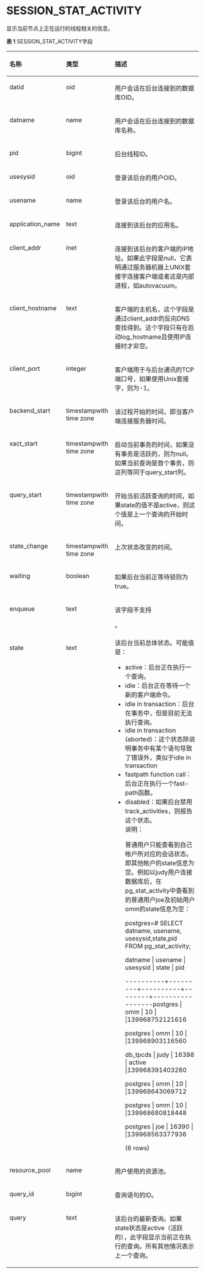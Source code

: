 # SESSION\_STAT\_ACTIVITY<a name="ZH-CN_TOPIC_0245374741"></a>

显示当前节点上正在运行的线程相关的信息。

**表 1**  SESSION\_STAT\_ACTIVITY字段

<a name="zh-cn_topic_0237122637_table91910335269"></a>
<table><thead align="left"><tr id="zh-cn_topic_0237122637_row332215337263"><th class="cellrowborder" valign="top" width="19.05%" id="mcps1.2.4.1.1"><p id="zh-cn_topic_0237122637_p17323183342610"><a name="zh-cn_topic_0237122637_p17323183342610"></a><a name="zh-cn_topic_0237122637_p17323183342610"></a><strong id="zh-cn_topic_0237122637_b1932333362615"><a name="zh-cn_topic_0237122637_b1932333362615"></a><a name="zh-cn_topic_0237122637_b1932333362615"></a>名称</strong></p>
</th>
<th class="cellrowborder" valign="top" width="25.929999999999996%" id="mcps1.2.4.1.2"><p id="zh-cn_topic_0237122637_p1132343362610"><a name="zh-cn_topic_0237122637_p1132343362610"></a><a name="zh-cn_topic_0237122637_p1132343362610"></a><strong id="zh-cn_topic_0237122637_b1732311335260"><a name="zh-cn_topic_0237122637_b1732311335260"></a><a name="zh-cn_topic_0237122637_b1732311335260"></a>类型</strong></p>
</th>
<th class="cellrowborder" valign="top" width="55.02%" id="mcps1.2.4.1.3"><p id="zh-cn_topic_0237122637_p832363319262"><a name="zh-cn_topic_0237122637_p832363319262"></a><a name="zh-cn_topic_0237122637_p832363319262"></a><strong id="zh-cn_topic_0237122637_b153231133132620"><a name="zh-cn_topic_0237122637_b153231133132620"></a><a name="zh-cn_topic_0237122637_b153231133132620"></a>描述</strong></p>
</th>
</tr>
</thead>
<tbody><tr id="zh-cn_topic_0237122637_row1432353322617"><td class="cellrowborder" valign="top" width="19.05%" headers="mcps1.2.4.1.1 "><p id="zh-cn_topic_0237122637_p332363318260"><a name="zh-cn_topic_0237122637_p332363318260"></a><a name="zh-cn_topic_0237122637_p332363318260"></a>datid</p>
</td>
<td class="cellrowborder" valign="top" width="25.929999999999996%" headers="mcps1.2.4.1.2 "><p id="zh-cn_topic_0237122637_p1232314333260"><a name="zh-cn_topic_0237122637_p1232314333260"></a><a name="zh-cn_topic_0237122637_p1232314333260"></a>oid</p>
</td>
<td class="cellrowborder" valign="top" width="55.02%" headers="mcps1.2.4.1.3 "><p id="zh-cn_topic_0237122637_p203231133162616"><a name="zh-cn_topic_0237122637_p203231133162616"></a><a name="zh-cn_topic_0237122637_p203231133162616"></a>用户会话在后台连接到的数据库OID。</p>
</td>
</tr>
<tr id="zh-cn_topic_0237122637_row3323333122618"><td class="cellrowborder" valign="top" width="19.05%" headers="mcps1.2.4.1.1 "><p id="zh-cn_topic_0237122637_p1032433316269"><a name="zh-cn_topic_0237122637_p1032433316269"></a><a name="zh-cn_topic_0237122637_p1032433316269"></a>datname</p>
</td>
<td class="cellrowborder" valign="top" width="25.929999999999996%" headers="mcps1.2.4.1.2 "><p id="zh-cn_topic_0237122637_p33242033162615"><a name="zh-cn_topic_0237122637_p33242033162615"></a><a name="zh-cn_topic_0237122637_p33242033162615"></a>name</p>
</td>
<td class="cellrowborder" valign="top" width="55.02%" headers="mcps1.2.4.1.3 "><p id="zh-cn_topic_0237122637_p18324143313264"><a name="zh-cn_topic_0237122637_p18324143313264"></a><a name="zh-cn_topic_0237122637_p18324143313264"></a>用户会话在后台连接到的数据库名称。</p>
</td>
</tr>
<tr id="zh-cn_topic_0237122637_row1832463382615"><td class="cellrowborder" valign="top" width="19.05%" headers="mcps1.2.4.1.1 "><p id="zh-cn_topic_0237122637_p123241633182618"><a name="zh-cn_topic_0237122637_p123241633182618"></a><a name="zh-cn_topic_0237122637_p123241633182618"></a>pid</p>
</td>
<td class="cellrowborder" valign="top" width="25.929999999999996%" headers="mcps1.2.4.1.2 "><p id="zh-cn_topic_0237122637_p632420335266"><a name="zh-cn_topic_0237122637_p632420335266"></a><a name="zh-cn_topic_0237122637_p632420335266"></a>bigint</p>
</td>
<td class="cellrowborder" valign="top" width="55.02%" headers="mcps1.2.4.1.3 "><p id="zh-cn_topic_0237122637_p103241331264"><a name="zh-cn_topic_0237122637_p103241331264"></a><a name="zh-cn_topic_0237122637_p103241331264"></a>后台线程ID。</p>
</td>
</tr>
<tr id="zh-cn_topic_0237122637_row2324183352611"><td class="cellrowborder" valign="top" width="19.05%" headers="mcps1.2.4.1.1 "><p id="zh-cn_topic_0237122637_p732403313268"><a name="zh-cn_topic_0237122637_p732403313268"></a><a name="zh-cn_topic_0237122637_p732403313268"></a>usesysid</p>
</td>
<td class="cellrowborder" valign="top" width="25.929999999999996%" headers="mcps1.2.4.1.2 "><p id="zh-cn_topic_0237122637_p7324193312610"><a name="zh-cn_topic_0237122637_p7324193312610"></a><a name="zh-cn_topic_0237122637_p7324193312610"></a>oid</p>
</td>
<td class="cellrowborder" valign="top" width="55.02%" headers="mcps1.2.4.1.3 "><p id="zh-cn_topic_0237122637_p163251633122616"><a name="zh-cn_topic_0237122637_p163251633122616"></a><a name="zh-cn_topic_0237122637_p163251633122616"></a>登录该后台的用户OID。</p>
</td>
</tr>
<tr id="zh-cn_topic_0237122637_row7325833142618"><td class="cellrowborder" valign="top" width="19.05%" headers="mcps1.2.4.1.1 "><p id="zh-cn_topic_0237122637_p133251033182611"><a name="zh-cn_topic_0237122637_p133251033182611"></a><a name="zh-cn_topic_0237122637_p133251033182611"></a>usename</p>
</td>
<td class="cellrowborder" valign="top" width="25.929999999999996%" headers="mcps1.2.4.1.2 "><p id="zh-cn_topic_0237122637_p10325183302617"><a name="zh-cn_topic_0237122637_p10325183302617"></a><a name="zh-cn_topic_0237122637_p10325183302617"></a>name</p>
</td>
<td class="cellrowborder" valign="top" width="55.02%" headers="mcps1.2.4.1.3 "><p id="zh-cn_topic_0237122637_p14325153352610"><a name="zh-cn_topic_0237122637_p14325153352610"></a><a name="zh-cn_topic_0237122637_p14325153352610"></a>登录该后台的用户名。</p>
</td>
</tr>
<tr id="zh-cn_topic_0237122637_row163259338261"><td class="cellrowborder" valign="top" width="19.05%" headers="mcps1.2.4.1.1 "><p id="zh-cn_topic_0237122637_p6325163319265"><a name="zh-cn_topic_0237122637_p6325163319265"></a><a name="zh-cn_topic_0237122637_p6325163319265"></a>application_name</p>
</td>
<td class="cellrowborder" valign="top" width="25.929999999999996%" headers="mcps1.2.4.1.2 "><p id="zh-cn_topic_0237122637_p7325203382619"><a name="zh-cn_topic_0237122637_p7325203382619"></a><a name="zh-cn_topic_0237122637_p7325203382619"></a>text</p>
</td>
<td class="cellrowborder" valign="top" width="55.02%" headers="mcps1.2.4.1.3 "><p id="zh-cn_topic_0237122637_p1532563372610"><a name="zh-cn_topic_0237122637_p1532563372610"></a><a name="zh-cn_topic_0237122637_p1532563372610"></a>连接到该后台的应用名。</p>
</td>
</tr>
<tr id="zh-cn_topic_0237122637_row17325203322611"><td class="cellrowborder" valign="top" width="19.05%" headers="mcps1.2.4.1.1 "><p id="zh-cn_topic_0237122637_p1232673382611"><a name="zh-cn_topic_0237122637_p1232673382611"></a><a name="zh-cn_topic_0237122637_p1232673382611"></a>client_addr</p>
</td>
<td class="cellrowborder" valign="top" width="25.929999999999996%" headers="mcps1.2.4.1.2 "><p id="zh-cn_topic_0237122637_p7326193322612"><a name="zh-cn_topic_0237122637_p7326193322612"></a><a name="zh-cn_topic_0237122637_p7326193322612"></a>inet</p>
</td>
<td class="cellrowborder" valign="top" width="55.02%" headers="mcps1.2.4.1.3 "><p id="zh-cn_topic_0237122637_p1232617338265"><a name="zh-cn_topic_0237122637_p1232617338265"></a><a name="zh-cn_topic_0237122637_p1232617338265"></a>连接到该后台的客户端的IP地址。如果此字段是null，它表明通过服务器机器上UNIX套接字连接客户端或者这是内部进程，如autovacuum。</p>
</td>
</tr>
<tr id="zh-cn_topic_0237122637_row9326233182616"><td class="cellrowborder" valign="top" width="19.05%" headers="mcps1.2.4.1.1 "><p id="zh-cn_topic_0237122637_p17326153315267"><a name="zh-cn_topic_0237122637_p17326153315267"></a><a name="zh-cn_topic_0237122637_p17326153315267"></a>client_hostname</p>
</td>
<td class="cellrowborder" valign="top" width="25.929999999999996%" headers="mcps1.2.4.1.2 "><p id="zh-cn_topic_0237122637_p232616333263"><a name="zh-cn_topic_0237122637_p232616333263"></a><a name="zh-cn_topic_0237122637_p232616333263"></a>text</p>
</td>
<td class="cellrowborder" valign="top" width="55.02%" headers="mcps1.2.4.1.3 "><p id="zh-cn_topic_0237122637_p5326163372610"><a name="zh-cn_topic_0237122637_p5326163372610"></a><a name="zh-cn_topic_0237122637_p5326163372610"></a>客户端的主机名，这个字段是通过client_addr的反向DNS查找得到。这个字段只有在启动log_hostname且使用IP连接时才非空。</p>
</td>
</tr>
<tr id="zh-cn_topic_0237122637_row332716337265"><td class="cellrowborder" valign="top" width="19.05%" headers="mcps1.2.4.1.1 "><p id="zh-cn_topic_0237122637_p73271833192615"><a name="zh-cn_topic_0237122637_p73271833192615"></a><a name="zh-cn_topic_0237122637_p73271833192615"></a>client_port</p>
</td>
<td class="cellrowborder" valign="top" width="25.929999999999996%" headers="mcps1.2.4.1.2 "><p id="zh-cn_topic_0237122637_p6327733182619"><a name="zh-cn_topic_0237122637_p6327733182619"></a><a name="zh-cn_topic_0237122637_p6327733182619"></a>integer</p>
</td>
<td class="cellrowborder" valign="top" width="55.02%" headers="mcps1.2.4.1.3 "><p id="zh-cn_topic_0237122637_p632743319261"><a name="zh-cn_topic_0237122637_p632743319261"></a><a name="zh-cn_topic_0237122637_p632743319261"></a>客户端用于与后台通讯的TCP端口号，如果使用Unix套接字，则为-1。</p>
</td>
</tr>
<tr id="zh-cn_topic_0237122637_row8327233172611"><td class="cellrowborder" valign="top" width="19.05%" headers="mcps1.2.4.1.1 "><p id="zh-cn_topic_0237122637_p16327733112612"><a name="zh-cn_topic_0237122637_p16327733112612"></a><a name="zh-cn_topic_0237122637_p16327733112612"></a>backend_start</p>
</td>
<td class="cellrowborder" valign="top" width="25.929999999999996%" headers="mcps1.2.4.1.2 "><p id="zh-cn_topic_0237122637_p132713322615"><a name="zh-cn_topic_0237122637_p132713322615"></a><a name="zh-cn_topic_0237122637_p132713322615"></a>timestampwith time zone</p>
</td>
<td class="cellrowborder" valign="top" width="55.02%" headers="mcps1.2.4.1.3 "><p id="zh-cn_topic_0237122637_p14328233172615"><a name="zh-cn_topic_0237122637_p14328233172615"></a><a name="zh-cn_topic_0237122637_p14328233172615"></a>该过程开始的时间，即当客户端连接服务器时间。</p>
</td>
</tr>
<tr id="zh-cn_topic_0237122637_row2328033132618"><td class="cellrowborder" valign="top" width="19.05%" headers="mcps1.2.4.1.1 "><p id="zh-cn_topic_0237122637_p1132873312617"><a name="zh-cn_topic_0237122637_p1132873312617"></a><a name="zh-cn_topic_0237122637_p1132873312617"></a>xact_start</p>
</td>
<td class="cellrowborder" valign="top" width="25.929999999999996%" headers="mcps1.2.4.1.2 "><p id="zh-cn_topic_0237122637_p432883332618"><a name="zh-cn_topic_0237122637_p432883332618"></a><a name="zh-cn_topic_0237122637_p432883332618"></a>timestampwith time zone</p>
</td>
<td class="cellrowborder" valign="top" width="55.02%" headers="mcps1.2.4.1.3 "><p id="zh-cn_topic_0237122637_p2032893302616"><a name="zh-cn_topic_0237122637_p2032893302616"></a><a name="zh-cn_topic_0237122637_p2032893302616"></a>启动当前事务的时间，如果没有事务是活跃的，则为null。如果当前查询是首个事务，则这列等同于query_start列。</p>
</td>
</tr>
<tr id="zh-cn_topic_0237122637_row1132833320265"><td class="cellrowborder" valign="top" width="19.05%" headers="mcps1.2.4.1.1 "><p id="zh-cn_topic_0237122637_p183281633112618"><a name="zh-cn_topic_0237122637_p183281633112618"></a><a name="zh-cn_topic_0237122637_p183281633112618"></a>query_start</p>
</td>
<td class="cellrowborder" valign="top" width="25.929999999999996%" headers="mcps1.2.4.1.2 "><p id="zh-cn_topic_0237122637_p1632843352612"><a name="zh-cn_topic_0237122637_p1632843352612"></a><a name="zh-cn_topic_0237122637_p1632843352612"></a>timestampwith time zone</p>
</td>
<td class="cellrowborder" valign="top" width="55.02%" headers="mcps1.2.4.1.3 "><p id="zh-cn_topic_0237122637_p11328113322619"><a name="zh-cn_topic_0237122637_p11328113322619"></a><a name="zh-cn_topic_0237122637_p11328113322619"></a>开始当前活跃查询的时间，如果state的值不是active，则这个值是上一个查询的开始时间。</p>
</td>
</tr>
<tr id="zh-cn_topic_0237122637_row1328533112617"><td class="cellrowborder" valign="top" width="19.05%" headers="mcps1.2.4.1.1 "><p id="zh-cn_topic_0237122637_p15328113319262"><a name="zh-cn_topic_0237122637_p15328113319262"></a><a name="zh-cn_topic_0237122637_p15328113319262"></a>state_change</p>
</td>
<td class="cellrowborder" valign="top" width="25.929999999999996%" headers="mcps1.2.4.1.2 "><p id="zh-cn_topic_0237122637_p13294333266"><a name="zh-cn_topic_0237122637_p13294333266"></a><a name="zh-cn_topic_0237122637_p13294333266"></a>timestampwith time zone</p>
</td>
<td class="cellrowborder" valign="top" width="55.02%" headers="mcps1.2.4.1.3 "><p id="zh-cn_topic_0237122637_p7329133122620"><a name="zh-cn_topic_0237122637_p7329133122620"></a><a name="zh-cn_topic_0237122637_p7329133122620"></a>上次状态改变的时间。</p>
</td>
</tr>
<tr id="zh-cn_topic_0237122637_row1832983302617"><td class="cellrowborder" valign="top" width="19.05%" headers="mcps1.2.4.1.1 "><p id="zh-cn_topic_0237122637_p43305335268"><a name="zh-cn_topic_0237122637_p43305335268"></a><a name="zh-cn_topic_0237122637_p43305335268"></a>waiting</p>
</td>
<td class="cellrowborder" valign="top" width="25.929999999999996%" headers="mcps1.2.4.1.2 "><p id="zh-cn_topic_0237122637_p333093318263"><a name="zh-cn_topic_0237122637_p333093318263"></a><a name="zh-cn_topic_0237122637_p333093318263"></a>boolean</p>
</td>
<td class="cellrowborder" valign="top" width="55.02%" headers="mcps1.2.4.1.3 "><p id="zh-cn_topic_0237122637_p20330113310266"><a name="zh-cn_topic_0237122637_p20330113310266"></a><a name="zh-cn_topic_0237122637_p20330113310266"></a>如果后台当前正等待锁则为true。</p>
</td>
</tr>
<tr id="zh-cn_topic_0237122637_row733093313267"><td class="cellrowborder" valign="top" width="19.05%" headers="mcps1.2.4.1.1 "><p id="zh-cn_topic_0237122637_p133301733192615"><a name="zh-cn_topic_0237122637_p133301733192615"></a><a name="zh-cn_topic_0237122637_p133301733192615"></a>enqueue</p>
</td>
<td class="cellrowborder" valign="top" width="25.929999999999996%" headers="mcps1.2.4.1.2 "><p id="zh-cn_topic_0237122637_p1833083392610"><a name="zh-cn_topic_0237122637_p1833083392610"></a><a name="zh-cn_topic_0237122637_p1833083392610"></a>text</p>
</td>
<td class="cellrowborder" valign="top" width="55.02%" headers="mcps1.2.4.1.3 "><p id="p1846712271212"><a name="p1846712271212"></a><a name="p1846712271212"></a>该字段不支持</p>
<p id="zh-cn_topic_0237122637_p153301633152616"><a name="zh-cn_topic_0237122637_p153301633152616"></a><a name="zh-cn_topic_0237122637_p153301633152616"></a>。</p>
</td>
</tr>
<tr id="zh-cn_topic_0237122637_row1733163315267"><td class="cellrowborder" valign="top" width="19.05%" headers="mcps1.2.4.1.1 "><p id="zh-cn_topic_0237122637_p14331833132613"><a name="zh-cn_topic_0237122637_p14331833132613"></a><a name="zh-cn_topic_0237122637_p14331833132613"></a>state</p>
</td>
<td class="cellrowborder" valign="top" width="25.929999999999996%" headers="mcps1.2.4.1.2 "><p id="zh-cn_topic_0237122637_p133314338262"><a name="zh-cn_topic_0237122637_p133314338262"></a><a name="zh-cn_topic_0237122637_p133314338262"></a>text</p>
</td>
<td class="cellrowborder" valign="top" width="55.02%" headers="mcps1.2.4.1.3 "><div class="p" id="zh-cn_topic_0237122637_p7331133182619"><a name="zh-cn_topic_0237122637_p7331133182619"></a><a name="zh-cn_topic_0237122637_p7331133182619"></a>该后台当前总体状态。可能值是：<a name="zh-cn_topic_0237122637_ul10331103302614"></a><a name="zh-cn_topic_0237122637_ul10331103302614"></a><ul id="zh-cn_topic_0237122637_ul10331103302614"><li>active：后台正在执行一个查询。</li><li>idle：后台正在等待一个新的客户端命令。</li><li>idle in transaction：后台在事务中，但是目前无法执行查询。</li><li>idle in transaction (aborted)：这个状态除说明事务中有某个语句导致了错误外，类似于idle in transaction</li><li>fastpath function call：后台正在执行一个fast-path函数。</li><li>disabled：如果后台禁用track_activities，则报告这个状态。<div class="note" id="zh-cn_topic_0237122637_note17731530182016"><a name="zh-cn_topic_0237122637_note17731530182016"></a><a name="zh-cn_topic_0237122637_note17731530182016"></a><span class="notetitle"> 说明： </span><div class="notebody"><p id="zh-cn_topic_0237122637_p83328331263"><a name="zh-cn_topic_0237122637_p83328331263"></a><a name="zh-cn_topic_0237122637_p83328331263"></a>普通用户只能查看到自己帐户所对应的会话状态。即其他帐户的state信息为空。例如以judy用户连接数据库后，在pg_stat_activity中查看到的普通用户joe及初始用户omm的state信息为空：</p>
<p id="zh-cn_topic_0237122637_p16332633192615"><a name="zh-cn_topic_0237122637_p16332633192615"></a><a name="zh-cn_topic_0237122637_p16332633192615"></a>postgres=# SELECT datname, usename, usesysid,state,pid FROM pg_stat_activity;</p>
<p id="zh-cn_topic_0237122637_p6332103313269"><a name="zh-cn_topic_0237122637_p6332103313269"></a><a name="zh-cn_topic_0237122637_p6332103313269"></a>datname    | usename | usesysid | state    |       pid</p>
<p id="zh-cn_topic_0237122637_p2332183392614"><a name="zh-cn_topic_0237122637_p2332183392614"></a><a name="zh-cn_topic_0237122637_p2332183392614"></a>----------+---------+----------+--------+-----------------postgres  | omm       | 10       |        |139968752121616</p>
<p id="zh-cn_topic_0237122637_p163321833192615"><a name="zh-cn_topic_0237122637_p163321833192615"></a><a name="zh-cn_topic_0237122637_p163321833192615"></a>postgres  | omm       | 10       |        |139968903116560</p>
<p id="zh-cn_topic_0237122637_p8332203332610"><a name="zh-cn_topic_0237122637_p8332203332610"></a><a name="zh-cn_topic_0237122637_p8332203332610"></a>db_tpcds  | judy      | 16398    | active |139968391403280</p>
<p id="zh-cn_topic_0237122637_p133321333142612"><a name="zh-cn_topic_0237122637_p133321333142612"></a><a name="zh-cn_topic_0237122637_p133321333142612"></a>postgres  | omm       | 10       |          |139968643069712</p>
<p id="zh-cn_topic_0237122637_p233211339268"><a name="zh-cn_topic_0237122637_p233211339268"></a><a name="zh-cn_topic_0237122637_p233211339268"></a>postgres  | omm       | 10       |        |139968680818448</p>
<p id="zh-cn_topic_0237122637_p1133243311263"><a name="zh-cn_topic_0237122637_p1133243311263"></a><a name="zh-cn_topic_0237122637_p1133243311263"></a>postgres  | joe       | 16390    |        |139968563377936</p>
<p id="zh-cn_topic_0237122637_p123327338264"><a name="zh-cn_topic_0237122637_p123327338264"></a><a name="zh-cn_topic_0237122637_p123327338264"></a>(6 rows)</p>
</div></div>
</li></ul>
</div>
</td>
</tr>
<tr id="zh-cn_topic_0237122637_row6332833132615"><td class="cellrowborder" valign="top" width="19.05%" headers="mcps1.2.4.1.1 "><p id="zh-cn_topic_0237122637_p11333193392615"><a name="zh-cn_topic_0237122637_p11333193392615"></a><a name="zh-cn_topic_0237122637_p11333193392615"></a>resource_pool</p>
</td>
<td class="cellrowborder" valign="top" width="25.929999999999996%" headers="mcps1.2.4.1.2 "><p id="zh-cn_topic_0237122637_p1333317335265"><a name="zh-cn_topic_0237122637_p1333317335265"></a><a name="zh-cn_topic_0237122637_p1333317335265"></a>name</p>
</td>
<td class="cellrowborder" valign="top" width="55.02%" headers="mcps1.2.4.1.3 "><p id="zh-cn_topic_0237122637_p14333153302620"><a name="zh-cn_topic_0237122637_p14333153302620"></a><a name="zh-cn_topic_0237122637_p14333153302620"></a>用户使用的资源池。</p>
</td>
</tr>
<tr id="zh-cn_topic_0237122637_row1533303322610"><td class="cellrowborder" valign="top" width="19.05%" headers="mcps1.2.4.1.1 "><p id="zh-cn_topic_0237122637_p113331733152612"><a name="zh-cn_topic_0237122637_p113331733152612"></a><a name="zh-cn_topic_0237122637_p113331733152612"></a>query_id</p>
</td>
<td class="cellrowborder" valign="top" width="25.929999999999996%" headers="mcps1.2.4.1.2 "><p id="zh-cn_topic_0237122637_p1233383319263"><a name="zh-cn_topic_0237122637_p1233383319263"></a><a name="zh-cn_topic_0237122637_p1233383319263"></a>bigint</p>
</td>
<td class="cellrowborder" valign="top" width="55.02%" headers="mcps1.2.4.1.3 "><p id="zh-cn_topic_0237122637_p15333633142610"><a name="zh-cn_topic_0237122637_p15333633142610"></a><a name="zh-cn_topic_0237122637_p15333633142610"></a>查询语句的ID。</p>
</td>
</tr>
<tr id="zh-cn_topic_0237122637_row1533343322611"><td class="cellrowborder" valign="top" width="19.05%" headers="mcps1.2.4.1.1 "><p id="zh-cn_topic_0237122637_p9333433192617"><a name="zh-cn_topic_0237122637_p9333433192617"></a><a name="zh-cn_topic_0237122637_p9333433192617"></a>query</p>
</td>
<td class="cellrowborder" valign="top" width="25.929999999999996%" headers="mcps1.2.4.1.2 "><p id="zh-cn_topic_0237122637_p1633363322614"><a name="zh-cn_topic_0237122637_p1633363322614"></a><a name="zh-cn_topic_0237122637_p1633363322614"></a>text</p>
</td>
<td class="cellrowborder" valign="top" width="55.02%" headers="mcps1.2.4.1.3 "><p id="zh-cn_topic_0237122637_p1233443320267"><a name="zh-cn_topic_0237122637_p1233443320267"></a><a name="zh-cn_topic_0237122637_p1233443320267"></a>该后台的最新查询。如果state状态是active（活跃的），此字段显示当前正在执行的查询。所有其他情况表示上一个查询。</p>
</td>
</tr>
</tbody>
</table>

